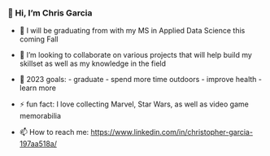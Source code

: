 ### 👋 Hi, I’m Chris Garcia

- 🌱 I will be graduating from with my MS in Applied Data Science this coming Fall
- 💞️ I’m looking to collaborate on various projects that will help build my skillset as well as my knowledge in the field
- 🥅 2023 goals:
      - graduate
      - spend more time outdoors
      - improve health
      - learn more

- ⚡️ fun fact: I love collecting Marvel, Star Wars, as well as video game memorabilia 
- 📫 How to reach me: https://www.linkedin.com/in/christopher-garcia-197aa518a/

<!---
ChrisGarciaDS/ChrisGarciaDS is a ✨ special ✨ repository because its `README.md` (this file) appears on your GitHub profile.
You can click the Preview link to take a look at your changes.
--->
